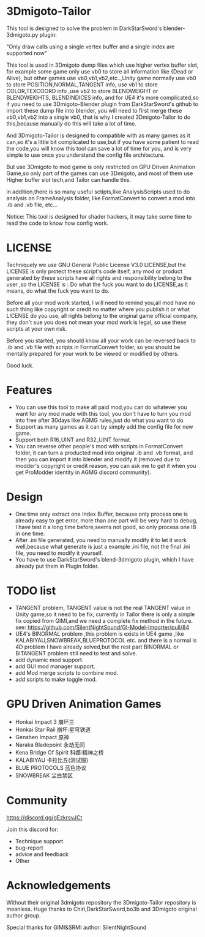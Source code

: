 # 3Dmigoto-Tailor
This tool is designed to solve the problem in DarkStarSword's blender-3dmigoto.py plugin:

"Only draw calls using a single vertex buffer and a single index are supported now"

This tool is used in 3Dmigoto dump files which use higher vertex buffer slot,
for example some game only use vb0 to store all information like {Dead or Alive},
but other games use vb0,vb1,vb2,etc..,Unity game normally use vb0 to store POSITION,NORMAL,TANGENT info,
use vb1 to store COLOR,TEXCOORD info ,use vb2 to store BLENDWEIGHT or BLENDWEIGHTS, BLENDINDICES info,
and for UE4 it's more complicated,so if you need to use 3Dmigoto-Blender plugin from DarkStarSword's github
to import these dump file into blender, you will need to first merge these vb0,vb1,vb2 into a single vb0,
that is why I created 3Dmigoto-Tailor to do this,because manually do this will take a lot of time.

And 3Dmigoto-Tailor is designed to compatible with as many games as it can,so it's a little bit complicated
to use,but if you have some patient to read the code,you will know this tool can save a lot of time for you,
and is very simple to use once you understand the config file architecture.

But use 3Dmigoto to mod game is only restricted on GPU Driven Animation Game,so only part of the games 
can use 3Dmigoto, and most of them use Higher buffer slot tech,and Tailor can handle this.

in addition,there is so many useful sctipts,like AnalysisScripts used to do analysis on FrameAnalysis folder,
like FormatConvert to convert a mod into .ib and .vb file, etc...

Notice: This tool is designed for shader hackers, it may take some time to read the code to know how config work.
# LICENSE
Techniquely we use GNU General Public License V3.0 LICENSE,but the LICENSE is only protect these script's code itself,
any mod or product generated by these scripts have all rights and responsibility belong to the user ,so the LICENSE is :
Do what the fuck you want to do LICENSE,as it means, do what the fuck you want to do.

Before all your mod work started, I will need to remind you,all mod have no such thing like copyright or credit
no matter where you publish it or what LICENSE do you use, all rights belong to the original game official company,
they don't sue you does not mean your mod work is legal, so use these scripts at your own risk.

Before you started, you should know all your work can be reversed back to .ib and .vb file with scripts in FormatConvert
folder, so you should be mentally prepared for your work to be viewed or modified by others.

Good luck.

# Features
- You can use this tool to make all paid mod,you can do whatever you want for any mod made with this tool,
you don't have to turn you mod into free after 30days like AGMG rules,just do what you want to do.
- Support as many games as it can by simply add the config file for new game.
- Support both R16_UINT and R32_UINT format.
- You can reverse other people's mod with scripts in FormatConvert folder, it can turn a producted mod into original
.ib and .vb format, and then you can import it into blender and modify it
(removed due to modder's copyright or credit reason, you can ask me to get it when you get ProModder identity 
in AGMG discord community).

# Design
 - One time only extract one Index Buffer, because only process one is already easy to get error,
more than one part will be very hard to debug, I have test it a long time before,seems not good, so only
process one IB in one time.
 - After .ini file generated, you need to manually modify it to let it work well,because what generate is
just a example .ini file, not the final .ini file, you need to modify it yourself.
 - You have to use DarkStarSword's blend-3dmigoto plugin, which I have already put them in Plugin folder.

# TODO list
 - TANGENT problem, TANGENT value is not the real TANGENT value in Unity game,so it need to be fix,
currently in Tailor there is only a simple fix copied from GIMI,and we need a complete fix method 
in the future.
see: https://github.com/SilentNightSound/GI-Model-Importer/pull/84
 - UE4's BINORMAL problem ,this problem is exists in UE4 game ,like KALABIYAU,SNOWBREAK,BLUEPROTOCOL etc.
and there is a normal is 4D problem I have already solved,but the rest part BINORMAL or BITANGENT problem still need 
to test and solve.
 - add dynamic mod support.
 - add GUI mod manager support.
 - add Mod merge scripts to combine mod.
 - add scripts to make toggle mod. 

# GPU Driven Animation Games
 - Honkai Impact 3 崩坏三 
 - Honkai Star Rail 崩坏:星穹铁道 
 - Genshen Impact 原神 
 - Naraka Bladepoint 永劫无间 
 - Kena Bridge Of Spirit 科娜:精神之桥 
 - KALABIYAU 卡拉比丘(测试服) 
 - BLUE PROTOCOLS 蓝色协议
 - SNOWBREAK 尘白禁区

# Community
https://discord.gg/gEzkrsvJCt

Join this discord for:
- Technique support
- bug-report
- advice and feedback
- Other


# Acknowledgements
Without their original 3dmigoto repository the 3Dmigoto-Tailor repository is meanless. 
Huge thanks to Chiri,DarkStarSword,bo3b and 3Dmigoto original author group.

Special thanks for GIMI&SRMI author: SilentNightSound



